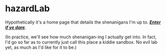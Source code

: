# hazardLab

Hypothetically it's a home page that details the shenanigans I'm up to. [***Enter if ye dare***](https://hazardlab.github.io/hazardLab/).

(In practice, we'll see how much shenanigan-ing I actually get into. In fact, I'd go so far as to currently just call this place a kiddie sandbox. No evil lab yet, as much as I'd like for it to be.)
